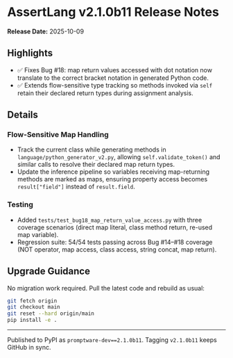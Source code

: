 # AssertLang v2.1.0b11 Release Notes

**Release Date:** 2025-10-09

## Highlights

- ✅ Fixes Bug #18: map return values accessed with dot notation now translate to the correct bracket notation in generated Python code.
- ✅ Extends flow-sensitive type tracking so methods invoked via `self` retain their declared return types during assignment analysis.

## Details

### Flow-Sensitive Map Handling

- Track the current class while generating methods in `language/python_generator_v2.py`, allowing `self.validate_token()` and similar calls to resolve their declared map return types.
- Update the inference pipeline so variables receiving map-returning methods are marked as maps, ensuring property access becomes `result["field"]` instead of `result.field`.

### Testing

- Added `tests/test_bug18_map_return_value_access.py` with three coverage scenarios (direct map literal, class method return, re-used map variable).
- Regression suite: 54/54 tests passing across Bug #14–#18 coverage (NOT operator, map access, class access, string concat, map return).

## Upgrade Guidance

No migration work required. Pull the latest code and rebuild as usual:

```bash
git fetch origin
git checkout main
git reset --hard origin/main
pip install -e .
```

---
Published to PyPI as `promptware-dev==2.1.0b11`. Tagging `v2.1.0b11` keeps GitHub in sync.
